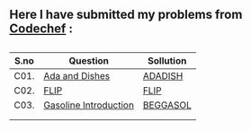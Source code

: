 ## Here I have submitted my problems from [Codechef](https://www.codechef.com/) :



## 

| **S.no** | **Question**                                                        | Sollution                                                                                         |
| -------- | ------------------------------------------------------------------- | ------------------------------------------------------------------------------------------------- |
| C01.     | [Ada and Dishes](https://www.codechef.com/problems/ADADISH)         | [ADADISH](https://github.com/Crypt0Nyt/Data-Structures-and-Algorithm/blob/main/Codechef/C01.cpp)  |
| C02.     | [FLIP](https://www.codechef.com/problems/FLIP)                      | [FLIP](https://github.com/Crypt0Nyt/Data-Structures-and-Algorithm/blob/main/Codechef/C02.cpp)     |
| C03.     | [Gasoline Introduction](https://www.codechef.com/problems/BEGGASOL) | [BEGGASOL](https://github.com/Crypt0Nyt/Data-Structures-and-Algorithm/blob/main/Codechef/C03.cpp) |
|          |                                                                     |                                                                                                   |
|          |                                                                     |                                                                                                   |


